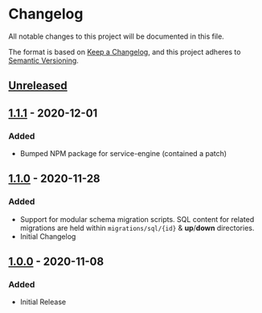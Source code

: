 # Changelog
All notable changes to this project will be documented in this file.

The format is based on [Keep a Changelog](https://keepachangelog.com/en/1.0.0/),
and this project adheres to [Semantic Versioning](https://semver.org/spec/v2.0.0.html).

## [Unreleased]

## [1.1.1] - 2020-12-01
### Added
- Bumped NPM package for service-engine (contained a patch)

## [1.1.0] - 2020-11-28
### Added
- Support for modular schema migration scripts. SQL content for related migrations are held within `migrations/sql/{id}` & **up**/**down** directories.
- Initial Changelog

## [1.0.0] - 2020-11-08
### Added
- Initial Release

[Unreleased]: https://github.com/sudowing/service-engine-docker/compare/HEAD...v1.1.1
[1.1.1]: https://github.com/sudowing/service-engine-docker/compare/v1.1.0...v1.1.1
[1.1.0]: https://github.com/sudowing/service-engine-docker/compare/v1.0.0...v1.1.0
[1.0.0]: https://github.com/sudowing/service-engine-docker/releases/tag/v1.0.0

